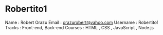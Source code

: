 # Robertito1
Name : Robert Orazu
Email : orazurobert@yahoo.com
Username : Robertito1
Tracks : Front-end, Back-end
Courses : HTML , CSS , JavaScript , Node.js
